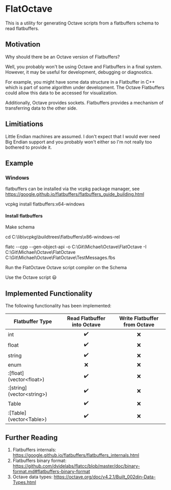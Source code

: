 # FlatOctave

This is a utility for generating Octave scripts from a flatbuffers schema to read flatbuffers.

## Motivation

Why should there be an Octave version of Flatbuffers?

Well, you probably won't be using Octave and Flatbuffers in a final system. However, it may be useful for development, debugging or diagnostics.

For example, you might have some data structure in a Flatbuffer in C++ which is part of some algorithm under development. The Octave Flatbuffers could allow this data to be accessed for visualization.

Additionally, Octave provides sockets. Flatbuffers provides a mechanism of transferring data to the other side.

## Limitiations

Little Endian machines are assumed. I don't expect that I would ever need Big Endian support and you probably won't either so I'm not really too bothered to provide it.

## Example

### Windows
flatbuffers can be installed via the vcpkg package manager, see https://google.github.io/flatbuffers/flatbuffers_guide_building.html

vcpkg install flatbuffers:x64-windows
#### Install flatbuffers


Make schema

cd C:\lib\vcpkg\buildtrees\flatbuffers\x86-windows-rel

flatc --cpp --gen-object-api -o C:\Git\Michael\Octave\FlatOctave -I C:\Git\Michael\Octave\FlatOctave C:\Git\Michael\Octave\FlatOctave\TestMessages.fbs

Run the FlatOctave Octave script compiler on the Schema


Use the Octave script :smiley:

## Implemented Functionality
The following functionality has been implemented:

| Flatbuffer Type | Read Flatbuffer into Octave | Write Flatbuffer from Octave |
|---|:---:|:---:|
|int| :heavy_check_mark: | :x: |
|float| :heavy_check_mark: | :x: |
|string| :heavy_check_mark: | :x: |
|enum | :x: | :x: |
|:[float] (vector&lt;float&gt;)| :heavy_check_mark: | :x: |
|:[string] (vector&lt;string&gt;)| :heavy_check_mark: | :x: |
|Table| :heavy_check_mark: | :x:|
|:[Table] (vector&lt;Table&gt;)| :heavy_check_mark: | :x: |


## Further Reading

1. Flatbuffers internals: https://google.github.io/flatbuffers/flatbuffers_internals.html
2. Flatbuffers binary format: https://github.com/dvidelabs/flatcc/blob/master/doc/binary-format.md#flatbuffers-binary-format
3. Octave data types: https://octave.org/doc/v4.2.1/Built_002din-Data-Types.html
